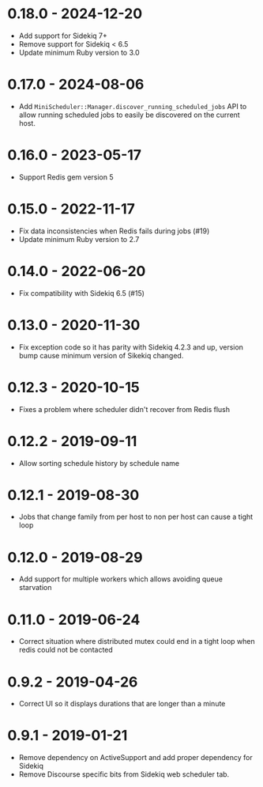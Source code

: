 # 0.18.0 - 2024-12-20

- Add support for Sidekiq 7+
- Remove support for Sidekiq < 6.5
- Update minimum Ruby version to 3.0

# 0.17.0 - 2024-08-06

- Add `MiniScheduler::Manager.discover_running_scheduled_jobs` API to allow running scheduled jobs to easily be discovered on the
  current host.

# 0.16.0 - 2023-05-17

- Support Redis gem version 5

# 0.15.0 - 2022-11-17

- Fix data inconsistencies when Redis fails during jobs (#19)
- Update minimum Ruby version to 2.7

# 0.14.0 - 2022-06-20

- Fix compatibility with Sidekiq 6.5 (#15)

# 0.13.0 - 2020-11-30

- Fix exception code so it has parity with Sidekiq 4.2.3 and up, version bump cause
  minimum version of Sikekiq changed.

# 0.12.3 - 2020-10-15

- Fixes a problem where scheduler didn't recover from Redis flush

# 0.12.2 - 2019-09-11

- Allow sorting schedule history by schedule name

# 0.12.1 - 2019-08-30

- Jobs that change family from per host to non per host can cause a tight loop

# 0.12.0 - 2019-08-29

- Add support for multiple workers which allows avoiding queue starvation

# 0.11.0 - 2019-06-24

- Correct situation where distributed mutex could end in a tight loop when
  redis could not be contacted

# 0.9.2 - 2019-04-26

- Correct UI so it displays durations that are longer than a minute

# 0.9.1 - 2019-01-21

- Remove dependency on ActiveSupport and add proper dependency for Sidekiq
- Remove Discourse specific bits from Sidekiq web scheduler tab.
